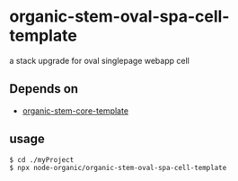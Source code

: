 # organic-stem-oval-spa-cell-template

a stack upgrade for oval singlepage webapp cell

## Depends on

* [organic-stem-core-template](https://github.com/node-organic/organic-stem-core-template)

## usage

```bash
$ cd ./myProject
$ npx node-organic/organic-stem-oval-spa-cell-template
```

